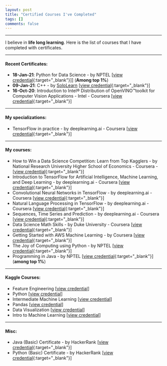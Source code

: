 ```yaml
---
layout: post
title: "Certified Courses I've Completed"
tags: []
comments: false
---
```


---

I believe in **life long learning**. Here is the list of courses that I have completed with certificates.

---

#### Recent Certificates: 
* **18-Jan-21**: Python for Data Science - by NPTEL [[view credential](https://internalapp.nptel.ac.in/NOC/NOC20/SEM2/Ecertificates/106/noc20-cs80/Course/NPTEL20CS80S32320262166742.jpg){:target="_blank"}]] (**Among top 1%**)
* **09-Jan-21**: C++ - by [SoloLearn](https://www.sololearn.com/learning/1051) [[view credential](https://www.sololearn.com/certificates/course/en/19733903/1051/landscape/png){:target="_blank"}]
* **16-Oct-20**: Introduction to Intel® Distribution of OpenVINO™toolkit for Computer Vision Applications - Intel - Coursera [[view credential](https://www.coursera.org/account/accomplishments/certificate/JN3XBBHV2AM5){:target="_blank"}]

---

#### My specializations:
* TensorFlow in practice - by deeplearning.ai - Coursera [[view credential](https://www.coursera.org/account/accomplishments/specialization/certificate/W367WRURG83V){:target="_blank"}]

---
#### My courses:

* How to Win a Data Science Competition: Learn from Top Kagglers - by National Research University Higher School of Economics - Coursera - [[view credential](https://www.coursera.org/account/accomplishments/certificate/MGGEWVK3AZNS){:target="_blank"}]
* Introduction to TensorFlow for Artificial Intelligence, Machine Learning, and Deep Learning - by deeplearning.ai - Coursera [[view credential](https://www.coursera.org/account/accomplishments/certificate/5949WHVLHHTS){:target="_blank"}]
* Convolutional Neural Networks in TensorFlow - by deeplearning.ai - Coursera [[view credential](https://www.coursera.org/account/accomplishments/certificate/TB3V83Z697VE){:target="_blank"}]
* Natural Language Processing in TensorFlow - by deeplearning.ai - Coursera [[view credential](https://www.coursera.org/account/accomplishments/certificate/AWUVJDFZGXBY){:target="_blank"}]
* Sequences, Time Series and Prediction - by deeplearning.ai - Coursera [[view credential](https://www.coursera.org/account/accomplishments/certificate/BS4Z3933P6WZ){:target="_blank"}]
* Data Science Math Skills - by Duke University - Coursera [[view credential](https://www.coursera.org/account/accomplishments/certificate/AVMD8CWCHM73){:target="_blank"}]
* Getting Started with AWS Machine Learning - by Coursera [[view credential](https://www.coursera.org/account/accomplishments/certificate/RZXSDLEUTW32){:target="_blank"}]
* The Joy of Computing using Python - by NPTEL [[view credential](https://nptel.ac.in/content/noc/NOC19/SEM2/Ecertificates/106/noc19-cs41/Course/NPTEL19CS41S52160439191170727.jpg){:target="_blank"}]
* Programming in Java - by NPTEL [[view credential](https://nptel.ac.in/content/noc/NOC19/SEM1/Ecertificates/106/noc19-cs07/Course/NPTEL19CS07S52070147191167482.jpg){:target="_blank"}] (**among top 1%**)

---

#### Kaggle Courses:
* Feature Engineering [[view credential](https://www.kaggle.com/learn/certification/shrishailgajbhar/feature-engineering)]
* Python [[view credential](https://www.kaggle.com/learn/certification/shrishailgajbhar/python)]
* Intermediate Machine Learning [[view credential](https://www.kaggle.com/learn/certification/shrishailgajbhar/intermediate-machine-learning)]
* Pandas [[view credential](https://www.kaggle.com/learn/certification/shrishailgajbhar/pandas)]
* Data Visualization [[view credential](https://www.kaggle.com/learn/certification/shrishailgajbhar/data-visualization)]
* Intro to Machine Learning [[view credential](https://www.kaggle.com/learn/certification/shrishailgajbhar/intro-to-machine-learning)]

---
#### Misc:
* Java (Basic) Certificate - by HackerRank [[view credential](https://www.hackerrank.com/certificates/f10ec6d8414e){:target="_blank"}]
* Python (Basic) Certificate - by HackerRank [[view credential](https://www.hackerrank.com/certificates/cc2b742ce586){:target="_blank"}]

